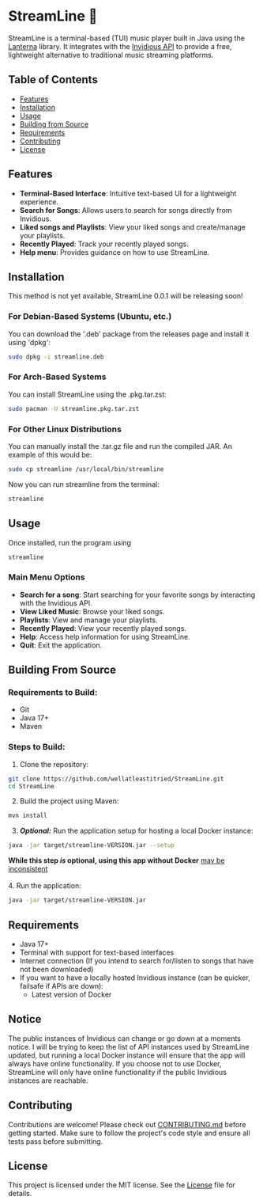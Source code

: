 # StreamLine 🎵
StreamLine is a terminal-based (TUI) music player built in Java using the [Lanterna](https://github.com/mabe02/lanterna) library. It integrates with the [Invidious API](https://docs.invidious.io/) to provide a free, lightweight alternative to traditional music streaming platforms.

## Table of Contents
- [Features](#features)
- [Installation](#installation)
- [Usage](#usage)
- [Building from Source](#building-from-source)
- [Requirements](#requirements)
- [Contributing](#contributing)
- [License](#license)

## Features
- **Terminal-Based Interface**: Intuitive text-based UI for a lightweight experience.
- **Search for Songs**: Allows users to search for songs directly from Invidious.
- **Liked songs and Playlists**: View your liked songs and create/manage your playlists.
- **Recently Played**: Track your recently played songs.
- **Help menu**: Provides guidance on how to use StreamLine.

## Installation
This method is not yet available, StreamLine 0.0.1 will be releasing soon!
### For Debian-Based Systems (Ubuntu, etc.)
You can download the '.deb' package from the releases page and install it using 'dpkg':
```bash
sudo dpkg -i streamline.deb
```
### For Arch-Based Systems
You can install StreamLine using the .pkg.tar.zst:
```bash
sudo pacman -U streamline.pkg.tar.zst
```
### For Other Linux Distributions
You can manually install the .tar.gz file and run the compiled JAR. An example of this would be:
```bash
sudo cp streamline /usr/local/bin/streamline
```
Now you can run streamline from the terminal:
```bash
streamline
```
## Usage
Once installed, run the program using
```bash
streamline
```
### Main Menu Options
- **Search for a song**: Start searching for your favorite songs by interacting with the Invidious API.
- **View Liked Music**: Browse your liked songs.
- **Playlists**: View and manage your playlists.
- **Recently Played**: View your recently played songs.
- **Help**: Access help information for using StreamLine.
- **Quit**: Exit the application.
## Building From Source
### Requirements to Build:
- Git
- Java 17+
- Maven
### Steps to Build:
1. Clone the repository:
```bash
git clone https://github.com/wellatleastitried/StreamLine.git
cd StreamLine
```
2. Build the project using Maven:
```bash
mvn install
```
3. ***Optional:*** Run the application setup for hosting a local Docker instance:
```bash
java -jar target/streamline-VERSION.jar --setup
```
**While this step ***is*** optional, using this app without Docker** [may be inconsistent](#notice) <br><br>
4. Run the application:
```bash
java -jar target/streamline-VERSION.jar
```
## Requirements
- Java 17+
- Terminal with support for text-based interfaces
- Internet connection (If you intend to search for/listen to songs that have not been downloaded)
- If you want to have a locally hosted Invidious instance (can be quicker, failsafe if APIs are down):
  - Latest version of Docker
## Notice
The public instances of Invidious can change or go down at a moments notice. I will be trying to keep the list of API instances used by StreamLine updated, but running a local Docker instance will ensure that the app will always have online functionality. If you choose not to use Docker, StreamLine will only have online functionality if the public Invidious instances are reachable.
## Contributing
Contributions are welcome! Please check out [CONTRIBUTING.md](https://github.com/wellatleastitried/StreamLine/CONTRIBUTING.md) before getting started. Make sure to follow the project's code style and ensure all tests pass before submitting.

## License
This project is licensed under the MIT license. See the [License](https://github.com/wellatleastitried/StreamLine/LICENSE) file for details.
